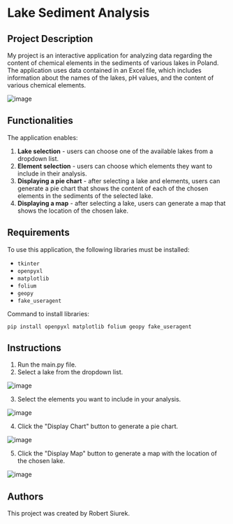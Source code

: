 # Lake Sediment Analysis

## Project Description

My project is an interactive application for analyzing data regarding the content of chemical elements in the sediments of various lakes in Poland. The application uses data contained in an Excel file, which includes information about the names of the lakes, pH values, and the content of various chemical elements.

![image](https://github.com/roberts911/LakeSedimentAnalysis/assets/85109223/6d37d5fd-4d98-4901-8061-78c4e40bb1f2)


## Functionalities

The application enables:

1. **Lake selection** - users can choose one of the available lakes from a dropdown list.
2. **Element selection** - users can choose which elements they want to include in their analysis.
3. **Displaying a pie chart** - after selecting a lake and elements, users can generate a pie chart that shows the content of each of the chosen elements in the sediments of the selected lake.
4. **Displaying a map** - after selecting a lake, users can generate a map that shows the location of the chosen lake.

## Requirements

To use this application, the following libraries must be installed:

- `tkinter`
- `openpyxl`
- `matplotlib`
- `folium`
- `geopy`
- `fake_useragent`

Command to install libraries:

    pip install openpyxl matplotlib folium geopy fake_useragent

## Instructions

1. Run the main.py file.
2. Select a lake from the dropdown list.

![image](https://github.com/roberts911/LakeSedimentAnalysis/assets/85109223/a2f20e19-244f-47a9-8d52-4cf5185b9cec)

3. Select the elements you want to include in your analysis.

![image](https://github.com/roberts911/LakeSedimentAnalysis/assets/85109223/b4f85e28-dd51-44fe-b59f-a932ab3d9157)

4. Click the "Display Chart" button to generate a pie chart.

![image](https://github.com/roberts911/LakeSedimentAnalysis/assets/85109223/53575020-7b93-47d1-b09d-8502d161bfcc)

5. Click the "Display Map" button to generate a map with the location of the chosen lake.

![image](https://github.com/roberts911/LakeSedimentAnalysis/assets/85109223/2fc0d394-0e33-4e3a-8da4-0d711e46b70b)

## Authors

This project was created by Robert Siurek.
